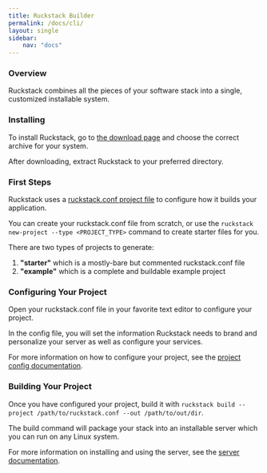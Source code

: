 ```yaml
---
title: Ruckstack Builder
permalink: /docs/cli/
layout: single
sidebar:
    nav: "docs"
---
```


### Overview

Ruckstack combines all the pieces of your software stack into a single, customized installable system.

### Installing

To install Ruckstack, go to [the download page](/download) and choose the correct archive for your system.

After downloading, extract Ruckstack to your preferred directory.

### First Steps

Ruckstack uses a [ruckstack.conf project file](/docs/cli/project-config) to configure how it builds your application. 

You can create your ruckstack.conf file from scratch, or use the `ruckstack new-project --type <PROJECT_TYPE>` command to create starter files for you.

There are two types of projects to generate:

1. **"starter"** which is a mostly-bare but commented ruckstack.conf file
1. **"example"** which is a complete and buildable example project    

### Configuring Your Project

Open your ruckstack.conf file in your favorite text editor to configure your project.

In the config file, you will set the information Ruckstack needs to brand and personalize your server as well as configure your services.

For more information on how to configure your project, see the [project config documentation](/docs/cli/project-config).

### Building Your Project

Once you have configured your project, build it with `ruckstack build --project /path/to/ruckstack.conf --out /path/to/out/dir`.

The build command will package your stack into an installable server which you can run on any Linux system.

For more information on installing and using the server, see the [server documentation](/docs/server/).


